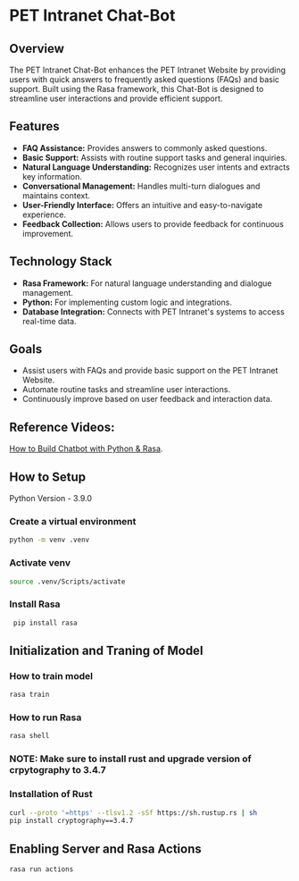 # PET Intranet Chat-Bot

## Overview

The PET Intranet Chat-Bot enhances the PET Intranet Website by providing users with quick answers to frequently asked questions (FAQs) and basic support. Built using the Rasa framework, this Chat-Bot is designed to streamline user interactions and provide efficient support.

## Features

- **FAQ Assistance:** Provides answers to commonly asked questions.
- **Basic Support:** Assists with routine support tasks and general inquiries.
- **Natural Language Understanding:** Recognizes user intents and extracts key information.
- **Conversational Management:** Handles multi-turn dialogues and maintains context.
- **User-Friendly Interface:** Offers an intuitive and easy-to-navigate experience.
- **Feedback Collection:** Allows users to provide feedback for continuous improvement.

## Technology Stack

- **Rasa Framework:** For natural language understanding and dialogue management.
- **Python:** For implementing custom logic and integrations.
- **Database Integration:** Connects with PET Intranet's systems to access real-time data.

## Goals

- Assist users with FAQs and provide basic support on the PET Intranet Website.
- Automate routine tasks and streamline user interactions.
- Continuously improve based on user feedback and interaction data.

## Reference Videos: 

[How to Build Chatbot with Python & Rasa](https://www.youtube.com/watch?v=ykeamfE0-g4).

## How to Setup

Python Version - 3.9.0

### Create a virtual environment 
```bash
python -m venv .venv
```
### Activate venv 
```bash
source .venv/Scripts/activate
```
### Install Rasa 
```bash
 pip install rasa
```
## Initialization and Traning of Model

### How to train model 
```bash
rasa train
```
### How to run Rasa 
```bash
rasa shell
```
### NOTE: Make sure to install rust and upgrade version of crpytography to 3.4.7

### Installation of Rust

 ```bash
 curl --proto '=https' --tlsv1.2 -sSf https://sh.rustup.rs | sh
 pip install cryptography==3.4.7
```

## Enabling Server and Rasa Actions
```bash
rasa run actions
```

